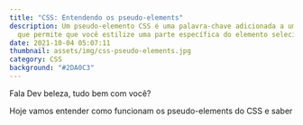 ```yaml
---
title: "CSS: Entendendo os pseudo-elements"
description: Um pseudo-elemento CSS é uma palavra-chave adicionada a um seletor
  que permite que você estilize uma parte específica do elemento selecionado.
date: 2021-10-04 05:07:11
thumbnail: assets/img/css-pseudo-elements.jpg
category: CSS
background: "#2DA0C3"
---
```

Fala Dev beleza, tudo bem com você?

Hoje vamos entender como funcionam os pseudo-elements do CSS e saber
